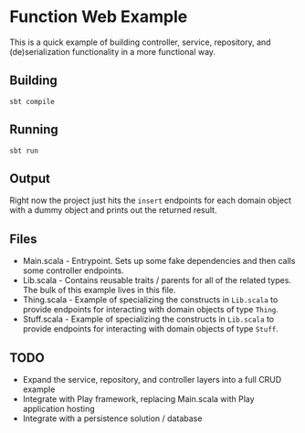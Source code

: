 # Function Web Example

This is a quick example of building controller, service, repository, and (de)serialization functionality in a more functional way.

## Building
`sbt compile`

## Running
`sbt run`

## Output
Right now the project just hits the `insert` endpoints for each domain object with a dummy object and prints out the returned result.

## Files
- Main.scala - Entrypoint. Sets up some fake dependencies and then calls some controller endpoints.
- Lib.scala - Contains reusable traits / parents for all of the related types. The bulk of this example lives in this file. 
- Thing.scala - Example of specializing the constructs in `Lib.scala` to provide endpoints for interacting with domain objects of type `Thing`.
- Stuff.scala - Example of specializing the constructs in `Lib.scala` to provide endpoints for interacting with domain objects of type `Stuff`.

## TODO
- Expand the service, repository, and controller layers into a full CRUD example
- Integrate with Play framework, replacing Main.scala with Play application hosting
- Integrate with a persistence solution / database
